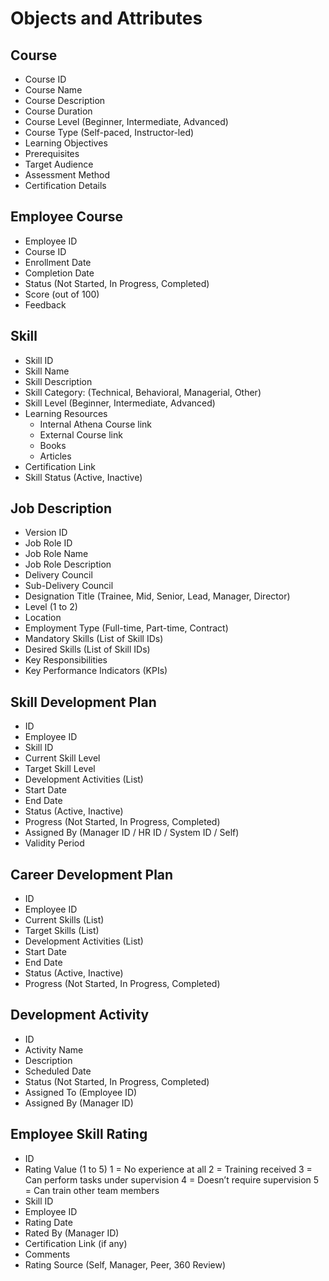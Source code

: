 # Objects and Attributes
## Course
- Course ID
- Course Name
- Course Description
- Course Duration
- Course Level (Beginner, Intermediate, Advanced)
- Course Type (Self-paced, Instructor-led)
- Learning Objectives
- Prerequisites
- Target Audience
- Assessment Method
- Certification Details

## Employee Course
- Employee ID
- Course ID
- Enrollment Date
- Completion Date
- Status (Not Started, In Progress, Completed)
- Score (out of 100)
- Feedback

## Skill
- Skill ID
- Skill Name
- Skill Description
- Skill Category: (Technical, Behavioral, Managerial, Other)
- Skill Level (Beginner, Intermediate, Advanced)
- Learning Resources
    - Internal Athena Course link
    - External Course link
    - Books
    - Articles
- Certification Link
- Skill Status (Active, Inactive)

## Job Description
- Version ID
- Job Role ID
- Job Role Name
- Job Role Description
- Delivery Council
- Sub-Delivery Council
- Designation Title (Trainee, Mid, Senior, Lead, Manager, Director)
- Level (1 to 2)
- Location
- Employment Type (Full-time, Part-time, Contract)
- Mandatory Skills (List of Skill IDs)
- Desired Skills (List of Skill IDs)
- Key Responsibilities
- Key Performance Indicators (KPIs)

## Skill Development Plan
- ID
- Employee ID
- Skill ID
- Current Skill Level
- Target Skill Level
- Development Activities (List)
- Start Date
- End Date
- Status (Active, Inactive)
- Progress (Not Started, In Progress, Completed)
- Assigned By (Manager ID / HR ID / System ID / Self)
- Validity Period

## Career Development Plan
- ID
- Employee ID
- Current Skills (List)
- Target Skills (List)
- Development Activities (List)
- Start Date
- End Date
- Status (Active, Inactive)
- Progress (Not Started, In Progress, Completed)

## Development Activity
- ID
- Activity Name
- Description
- Scheduled Date
- Status (Not Started, In Progress, Completed)
- Assigned To (Employee ID)
- Assigned By (Manager ID)  

## Employee Skill Rating
- ID
- Rating Value (1 to 5)
    1 = No experience at all
    2 = Training received
    3 = Can perform tasks under supervision
    4 = Doesn’t require supervision
    5 = Can train other team members
- Skill ID
- Employee ID
- Rating Date
- Rated By (Manager ID)
- Certification Link (if any)
- Comments
- Rating Source (Self, Manager, Peer, 360 Review)